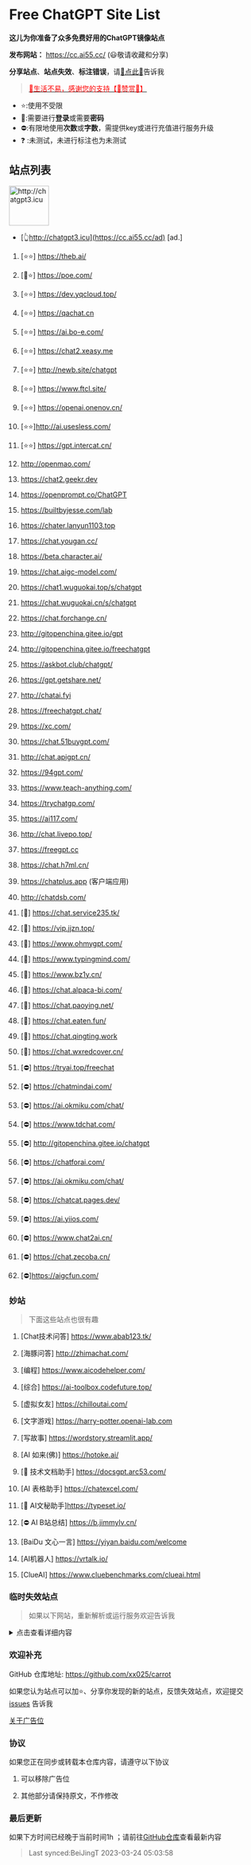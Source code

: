 # Free ChatGPT Site List

**这儿为你准备了众多免费好用的ChatGPT镜像站点**

**发布网站：** https://cc.ai55.cc/   (😃敬请收藏和分享)

**分享站点**、**站点失效**、**标注错误**，请[🌺点此🌺](https://github.com/xx025/carrot/issues)告诉我

> <a href="https://me.ai55.cc/pages/zs" target="_blank"><font color="red">🔗生活不易，感谢您的支持【🧡赞赏🧡】</font></a>

- ⭐:使用不受限
- 🔑:需要进行**登录**或需要**密码**
- ⛔:有限地使用**次数**或**字数**，需提供key或进行充值进行服务升级
- ❓ :未测试，未进行标注也为未测试

## 站点列表

<a href="https://cc.ai55.cc/ad" target="_blank"><img src="https://st.ai55.cc/chatgpt3-icu.png" alt="http://chatgpt3.icu" style="height: 80px !important;width: auto !important;" ></a>

- [👆http://chatgpt3.icu](https://cc.ai55.cc/ad) [ad.]


1. [⭐⭐] https://theb.ai/

2. [🔑⭐] https://poe.com/

3. [⭐⭐] https://dev.yqcloud.top/

4. [⭐⭐] https://qachat.cn

5. [⭐⭐] https://ai.bo-e.com/

6. [⭐⭐] https://chat2.xeasy.me

7. [⭐⭐] http://newb.site/chatgpt

8. [⭐⭐] https://www.ftcl.site/

9. [⭐⭐] https://openai.onenov.cn/

10. [⭐⭐]http://ai.usesless.com/

11. [⭐⭐] https://gpt.intercat.cn/

12. http://openmao.com/

12. https://chat2.geekr.dev

13. https://openprompt.co/ChatGPT

14. https://builtbyjesse.com/lab

15. https://chater.lanyun1103.top

16. https://chat.yougan.cc/

17. https://beta.character.ai/

18. https://chat.aigc-model.com/

19. https://chat1.wuguokai.top/s/chatgpt

20. https://chat.wuguokai.cn/s/chatgpt

21. https://chat.forchange.cn/

22. http://gitopenchina.gitee.io/gpt

23. http://gitopenchina.gitee.io/freechatgpt

24. https://askbot.club/chatgpt/

25. https://gpt.getshare.net/

26. http://chatai.fyi

27. https://freechatgpt.chat/

28. https://xc.com/

29. https://chat.51buygpt.com/

30. http://chat.apigpt.cn/

31. https://94gpt.com/

32. https://www.teach-anything.com/

33. https://trychatgp.com/

34. https://ai117.com/

35. http://chat.livepo.top/

36. https://freegpt.cc

37. https://chat.h7ml.cn/

38. https://chatplus.app (客户端应用)

39. http://chatdsb.com/ 

40. [🔑] https://chat.service235.tk/

41. [🔑] https://vip.jjzn.top/

42. [🔑] https://www.ohmygpt.com/

43. [🔑] https://www.typingmind.com/

44. [🔑] https://www.bz1y.cn/

45. [🔑] https://chat.alpaca-bi.com/

46. [🔑] https://chat.paoying.net/

47. [🔑] https://chat.eaten.fun/

48. [🔑]  https://chat.qingting.work

49. [🔑] https://chat.wxredcover.cn/

50. [⛔] https://tryai.top/freechat

51. [⛔] https://chatmindai.com/

52. [⛔] https://ai.okmiku.com/chat/

53. [⛔] https://www.tdchat.com/

54. [⛔]  http://gitopenchina.gitee.io/chatgpt

55. [⛔] https://chatforai.com/

56. [⛔] https://ai.okmiku.com/chat/

57. [⛔] https://chatcat.pages.dev/

58. [⛔] https://ai.yiios.com/

59. [⛔] https://www.chat2ai.cn/

60. [⛔] https://chat.zecoba.cn/

61. [⛔]https://aigcfun.com/

### 妙站

> 下面这些站点也很有趣

1. [Chat技术问答] https://www.abab123.tk/

2. [海豚问答] http://zhimachat.com/

3. [编程] https://www.aicodehelper.com/

4. [综合] https://ai-toolbox.codefuture.top/

5. [虚拟女友] https://chilloutai.com/

6. [文字游戏] https://harry-potter.openai-lab.com

7. [写故事] https://wordstory.streamlit.app/

8. [AI 如来(佛)] https://hotoke.ai/

9. [🔑 技术文档助手] https://docsgpt.arc53.com/

10. [AI 表格助手] https://chatexcel.com/

11. [🔑 AI文秘助手]https://typeset.io/

12. [⛔ AI B站总结] https://b.jimmylv.cn/

13. [BaiDu 文心一言] https://yiyan.baidu.com/welcome

14. [AI机器人] https://vrtalk.io/

15. [ClueAI] https://www.cluebenchmarks.com/clueai.html

### 临时失效站点

> 如果以下网站，重新解析或运行服务欢迎告诉我

[//]: # (；因为在首次发现不再运行服务或域名不再解析就会列在这儿，并不知晓其后期更新状况)

<details>
  <summary>点击查看详细内容</summary>

1. https://chatmate.network/
   <br/>
2. https://freegpt.one/
   <br/>
3. https://freechatgpt.lol/
   <br/>
4. https://fastgpt.app/
   <br/>
5. https://chat.jingran.vip/
   <br/>
6. http://itecheasy.com.cn/
   <br/>
7. https://chatgpt.ddiu.io/
   <br/>
8. https://chat.qingting.work/
   <br/>
9. https://chat.aigc-model.com/
   <br/>
10. https://chatgpt.poshist.cn/
    <br/>
11. https://www.chatsverse.xyz/
    <br/>
12. https://ai.v2less.com/
    <br/>
13. https://chatgpt.h7ml.cn/
    <br/>
14. https://chat.tgbot.co/
    <br/>
15. https://chat.ninvfeng.xyz/
    <br/>
16. https://talk.xiu.ee/
    <br/>
17. https://chat.sheepig.top/
    <br/>
18. https://chatgpt.ddiu.me/
    <br/>
19. https://chatgpt.lcc8.com/
    <br/>
20. https://chat.uue.me/
    <br/>
21. http://gpt.mxnf.store/
    <br/>
22. https://chat.moyunav.com/
    <br/>
23. https://www.askopenai.cn/
    <br/>
24. https://gpt.h7ml.cn/
    <br/>
25. https://desk.im/
    <br/>
26. https://askgptai.com/
    <br/>
27. https://www.aitoolgpt.com/
    <br/>
28. https://ai.ls/
    <br/>
29. https://ai.ls/
    <br/>
30. https://chatapi.qload.cn/
    <br/>
31. https://chat-gpt.nikong.cn/
    <br/>
32. https://chatgpt-flutter.h7ml.cn/
    <br/>
33. https://www.cveoy.com/
    <br/>

</details>

### 欢迎补充

GitHub 仓库地址: https://github.com/xx025/carrot

如果您认为站点可以加⭐、分享你发现的新的站点，反馈失效站点，欢迎提交[issues](https://github.com/xx025/carrot/issues) 告诉我

[关于广告位](https://github.com/xx025/carrot/wiki)

### 协议

如果您正在同步或转载本仓库内容，请遵守以下协议

1. 可以移除广告位

2. 其他部分请保持原文，不作修改

### 最后更新

如果下方时间已经晚于当前时间1h ；请前往[GitHub仓库](https://github.com/xx025/carrot)查看最新内容

>Last synced:BeiJingT 2023-03-24 05:03:58
